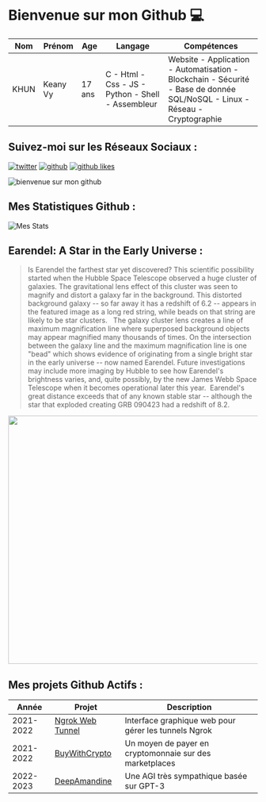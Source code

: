 # Bienvenue sur mon Github 💻
| Nom | Prénom | Age | Langage | Compétences |
|---  |---     |---  |---      |---
| KHUN | Keany Vy | 17 ans | C - Html - Css - JS - Python - Shell - Assembleur | Website - Application - Automatisation - Blockchain - Sécurité - Base de donnée SQL/NoSQL - Linux - Réseau - Cryptographie |

## Suivez-moi sur les Réseaux Sociaux :
[![twitter](https://img.shields.io/twitter/follow/thisiskeanyvy?style=social)](https://twitter.com/thisiskeanyvy)
[![github](https://img.shields.io/github/followers/thisiskeanyvy?style=social)](https://github.com/thisiskeanyvy?tab=followers)
[![github likes](https://img.shields.io/github/stars/thisiskeanyvy?style=social)](https://github.com/thisiskeanyvy)

![bienvenue sur mon github](https://thisiskeanyvy-hosting.pages.dev/banner.gif)

## Mes Statistiques Github :
![Mes Stats](https://github-readme-stats.vercel.app/api?username=thisiskeanyvy&show_icons=true&theme=radical)

## Earendel: A Star in the Early Universe :

> Is Earendel the farthest star yet discovered? This scientific possibility started when the Hubble Space Telescope observed a huge cluster of galaxies. The gravitational lens effect of this cluster was seen to magnify and distort a galaxy far in the background. This distorted background galaxy -- so far away it has a redshift of 6.2 -- appears in the featured image as a long red string, while beads on that string are likely to be star clusters.   The galaxy cluster lens creates a line of maximum magnification line where superposed background objects may appear magnified many thousands of times. On the intersection between the galaxy line and the maximum magnification line is one "bead" which shows evidence of originating from a single bright star in the early universe -- now named Earendel. Future investigations may include more imaging by Hubble to see how Earendel's brightness varies, and, quite possibly, by the new James Webb Space Telescope when it becomes operational later this year.  Earendel's  great distance exceeds that of any known stable star -- although the star that exploded creating GRB 090423 had a redshift of 8.2.

<img src='https://apod.nasa.gov/apod/image/2204/LensedStar_Hubble_960.jpg' width="800" height="500"/>

## Mes projets Github Actifs :
| Année | Projet | Description |
|---   |---     |---          |
| 2021-2022 | [Ngrok Web Tunnel](https://github.com/thisiskeanyvy/ngrok-web-manager) | Interface graphique web pour gérer les tunnels Ngrok |
| 2021-2022 | [BuyWithCrypto](https://github.com/BuyWithCrypto) | Un moyen de payer en cryptomonnaie sur des marketplaces |
| 2022-2023 | [DeepAmandine](https://github.com/BuyWithCrypto/deep-amandine) | Une AGI très sympathique basée sur GPT-3 |
